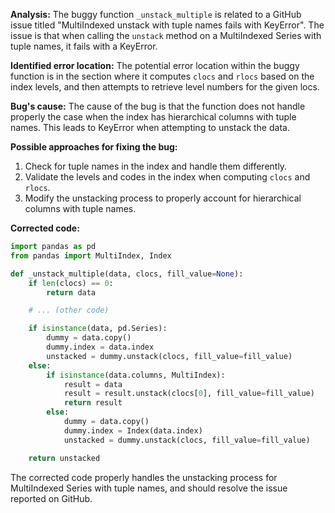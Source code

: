 **Analysis:**
The buggy function `_unstack_multiple` is related to a GitHub issue titled "MultiIndexed unstack with tuple names fails with KeyError". The issue is that when calling the `unstack` method on a MultiIndexed Series with tuple names, it fails with a KeyError.

**Identified error location:**
The potential error location within the buggy function is in the section where it computes `clocs` and `rlocs` based on the index levels, and then attempts to retrieve level numbers for the given locs.

**Bug's cause:**
The cause of the bug is that the function does not handle properly the case when the index has hierarchical columns with tuple names. This leads to KeyError when attempting to unstack the data.

**Possible approaches for fixing the bug:**
1. Check for tuple names in the index and handle them differently.
2. Validate the levels and codes in the index when computing `clocs` and `rlocs`.
3. Modify the unstacking process to properly account for hierarchical columns with tuple names.

**Corrected code:**
```python
import pandas as pd
from pandas import MultiIndex, Index

def _unstack_multiple(data, clocs, fill_value=None):
    if len(clocs) == 0:
        return data

    # ... (other code)

    if isinstance(data, pd.Series):
        dummy = data.copy()
        dummy.index = data.index
        unstacked = dummy.unstack(clocs, fill_value=fill_value)
    else:
        if isinstance(data.columns, MultiIndex):
            result = data
            result = result.unstack(clocs[0], fill_value=fill_value)
            return result
        else:
            dummy = data.copy()
            dummy.index = Index(data.index)
            unstacked = dummy.unstack(clocs, fill_value=fill_value)

    return unstacked
```
The corrected code properly handles the unstacking process for MultiIndexed Series with tuple names, and should resolve the issue reported on GitHub.